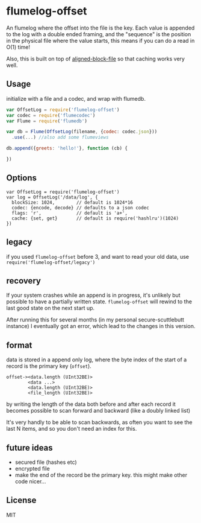 # flumelog-offset

An flumelog where the offset into the file is the key.
Each value is appended to the log with a double ended framing,
and the "sequence" is the position in the physical file where the value starts,
this means if you can do a read in O(1) time!

Also, this is built on top of [aligned-block-file](https://github.com/flumedb/aligned-block-file)
so that caching works very well.

## Usage

initialize with a file and a codec, and wrap with flumedb.

``` js
var OffsetLog = require('flumelog-offset')
var codec = require('flumecodec')
var Flume = require('flumedb')

var db = Flume(OffsetLog(filename, {codec: codec.json}))
  .use(...) //also add some flumeviews

db.append({greets: 'hello!'}, function (cb) {

})

```

## Options

```
var OffsetLog = require('flumelog-offset')
var log = OffsetLog('/data/log', {
  blockSize: 1024,        // default is 1024*16
  codec: {encode, decode} // defaults to a json codec
  flags: 'r',             // default is 'a+',
  cache: {set, get}       // default is require('hashlru')(1024)
})
```

## legacy

if you used `flumelog-offset` before 3, and want to read your old
data, use `require('flumelog-offset/legacy')`


## recovery

If your system crashes while an append is in progress, it's unlikely
but possible to have a partially written state. `flumelog-offset`
will rewind to the last good state on the next start up.

After running this for several months (in my personal secure-scuttlebutt
instance) I eventually got an error, which lead to the changes
in this version.

## format

data is stored in a append only log, where the byte index
of the start of a record is the primary key (`offset`).

```
offset-><data.length (UInt32BE)>
        <data ...>
        <data.length (UInt32BE)>
        <file_length (UInt32BE)>
```
by writing the length of the data both before and after each record
it becomes possible to scan forward and backward (like a doubly linked list)

It's very handly to be able to scan backwards, as often you want
to see the last N items, and so you don't need an index for this.

## future ideas

* secured file (hashes etc)
* encrypted file
* make the end of the record be the primary key.
  this might make other code nicer...

## License

MIT




